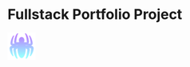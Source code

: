 # Fullstack Portfolio Project

<img src="https://github.com/KleemoffDeveloper/fullstack-portfolio-frontend/blob/main/public/Spider-Verse%20logo.png?raw=true" width="56px"/>